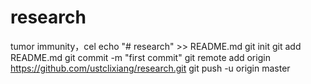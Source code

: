 # research
tumor immunity，cel
echo "# research" >> README.md
git init
git add README.md
git commit -m "first commit"
git remote add origin https://github.com/ustclixiang/research.git
git push -u origin master
